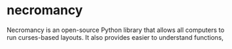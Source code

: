 # necromancy
Necromancy is an open-source Python library that allows all computers to run curses-based layouts. It also provides easier to understand functions,
